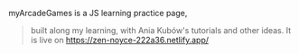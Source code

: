 myArcadeGames is a JS learning practice page, 
> built along my learning,
> with Ania Kubów's tutorials and other ideas.
> It is live on https://zen-noyce-222a36.netlify.app/ 

